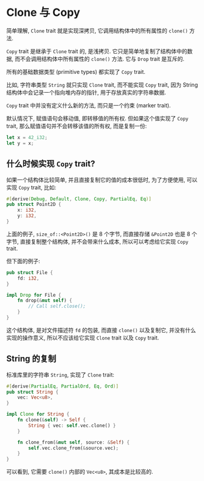 # Clone 与 Copy

简单理解, `Clone` trait 就是实现深拷贝, 它调用结构体中的所有属性的 `clone()` 方法.

`Copy` trait 是继承于 `Clone` trait 的, 是浅拷贝. 它只是简单地复制了结构体中的数据,
而不会调用结构体中所有属性的 `clone()` 方法. 它与 `Drop` trait 是互斥的.

所有的基础数据类型 (primitive types) 都实现了 `Copy` trait.

比如, 字符串类型 `String` 就只实现 `Clone` trait, 而不能实现 `Copy` trait, 因为
String 结构体中会记录一个指向堆内存的指针, 用于存放真实的字符串数据.

`Copy` trait 中并没有定义什么新的方法, 而只是一个约束 (marker trait).

默认情况下, 赋值语句会移动值, 即转移值的所有权. 但如果这个值实现了 `Copy` trait,
那么赋值语句并不会转移该值的所有权, 而是复制一份:

```rust
let x = 42_i32;
let y = x;
```

## 什么时候实现 `Copy` trait?

如果一个结构体比较简单, 并且直接复制它的值的成本很低时, 为了方便使用, 可以实现 `Copy` trait,
比如:

```rust
#[derive(Debug, Default, Clone, Copy, PartialEq, Eq)]
pub struct Point2D {
    x: i32,
    y: i32,
}
```

上面的例子, `size_of::<Point2D>()` 是 8 个字节, 而直接存储 `&Point2D` 也是 8 个字节,
直接复制整个结构体, 并不会带来什么成本, 所以可以考虑给它实现 `Copy` trait.

但下面的例子:

```rust
pub struct File {
    fd: i32,
}

impl Drop for File {
    fn drop(&mut self) {
        // Call self.close();
    }
}
```

这个结构体, 是对文件描述符 `fd` 的包装, 而直接 `clone()` 以及复制它, 并没有什么实现的操作意义,
所以不应该给它实现 `Clone` trait 以及 `Copy` trait.

## String 的复制

标准库里的字符串 `String`, 实现了 `Clone` trait:

```rust
#[derive(PartialEq, PartialOrd, Eq, Ord)]
pub struct String {
    vec: Vec<u8>,
}

impl Clone for String {
    fn clone(&self) -> Self {
        String { vec: self.vec.clone() }
    }

    fn clone_from(&mut self, source: &Self) {
        self.vec.clone_from(&source.vec);
    }
}
```

可以看到, 它需要 `clone()` 内部的 `Vec<u8>`, 其成本是比较高的.